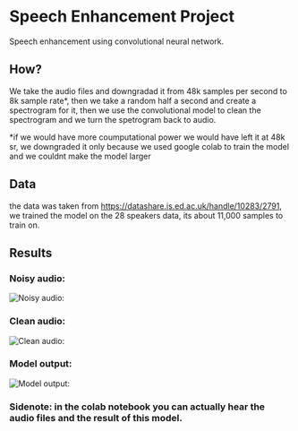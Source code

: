 # Speech Enhancement Project
Speech enhancement using convolutional neural network.

## How?
We take the audio files and downgradad it from 48k samples per second to 8k sample rate*, then we take a random half a second and create a spectrogram for it, then we use the convolutional model to clean the spectrogram and we turn the spetrogram back to audio.

*if we would have more coumputational power we would have left it at 48k sr, we downgraded it only because we used google colab to train the model and we couldnt make the model larger
## Data
the data was taken from https://datashare.is.ed.ac.uk/handle/10283/2791, we trained the model on the 28 speakers data, its about 11,000 samples to train on.

## Results
### Noisy audio:
![Noisy audio:](https://i.imgur.com/ZE9ajAM.png)
### Clean audio:
![Clean audio:](https://i.imgur.com/GeKM7iL.png)
### Model output:
![Model output:](https://i.imgur.com/sr6Q0uX.png)

<h3> Sidenote: in the colab notebook you can actually hear the audio files and the result of this model. </h3>
